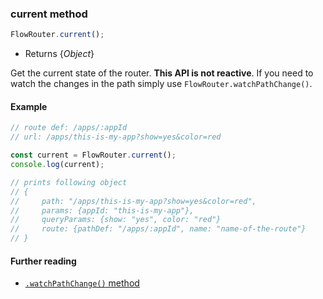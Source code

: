 ### current method

```js
FlowRouter.current();
```

- Returns {*Object*}

Get the current state of the router. **This API is not reactive**.
If you need to watch the changes in the path simply use `FlowRouter.watchPathChange()`.

#### Example

```js
// route def: /apps/:appId
// url: /apps/this-is-my-app?show=yes&color=red

const current = FlowRouter.current();
console.log(current);

// prints following object
// {
//     path: "/apps/this-is-my-app?show=yes&color=red",
//     params: {appId: "this-is-my-app"},
//     queryParams: {show: "yes", color: "red"}
//     route: {pathDef: "/apps/:appId", name: "name-of-the-route"}
// }
```

#### Further reading

- [`.watchPathChange()` method](https://github.com/veliovgroup/flow-router/blob/master/docs/api/watchPathChange.md)
